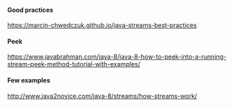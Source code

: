 #### Good practices
https://marcin-chwedczuk.github.io/java-streams-best-practices


#### Peek
https://www.javabrahman.com/java-8/java-8-how-to-peek-into-a-running-stream-peek-method-tutorial-with-examples/


#### Few examples
http://www.java2novice.com/java-8/streams/how-streams-work/
